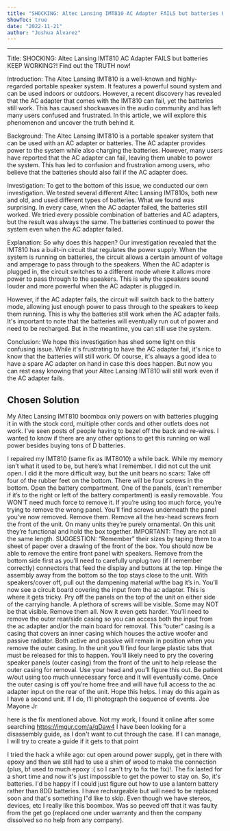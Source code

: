 ```yaml
---
title: "SHOCKING: Altec Lansing IMT810 AC Adapter FAILS but batteries KEEP WORKING?! Find out the TRUTH now!"
ShowToc: true 
date: "2022-11-21"
author: "Joshua Alvarez"
---
```

*****
Title: SHOCKING: Altec Lansing IMT810 AC Adapter FAILS but batteries KEEP WORKING?! Find out the TRUTH now!

Introduction:
The Altec Lansing IMT810 is a well-known and highly-regarded portable speaker system. It features a powerful sound system and can be used indoors or outdoors. However, a recent discovery has revealed that the AC adapter that comes with the IMT810 can fail, yet the batteries still work. This has caused shockwaves in the audio community and has left many users confused and frustrated. In this article, we will explore this phenomenon and uncover the truth behind it.

Background:
The Altec Lansing IMT810 is a portable speaker system that can be used with an AC adapter or batteries. The AC adapter provides power to the system while also charging the batteries. However, many users have reported that the AC adapter can fail, leaving them unable to power the system. This has led to confusion and frustration among users, who believe that the batteries should also fail if the AC adapter does.

Investigation:
To get to the bottom of this issue, we conducted our own investigation. We tested several different Altec Lansing IMT810s, both new and old, and used different types of batteries. What we found was surprising. In every case, when the AC adapter failed, the batteries still worked. We tried every possible combination of batteries and AC adapters, but the result was always the same. The batteries continued to power the system even when the AC adapter failed.

Explanation:
So why does this happen? Our investigation revealed that the IMT810 has a built-in circuit that regulates the power supply. When the system is running on batteries, the circuit allows a certain amount of voltage and amperage to pass through to the speakers. When the AC adapter is plugged in, the circuit switches to a different mode where it allows more power to pass through to the speakers. This is why the speakers sound louder and more powerful when the AC adapter is plugged in.

However, if the AC adapter fails, the circuit will switch back to the battery mode, allowing just enough power to pass through to the speakers to keep them running. This is why the batteries still work when the AC adapter fails. It's important to note that the batteries will eventually run out of power and need to be recharged. But in the meantime, you can still use the system.

Conclusion:
We hope this investigation has shed some light on this confusing issue. While it's frustrating to have the AC adapter fail, it's nice to know that the batteries will still work. Of course, it's always a good idea to have a spare AC adapter on hand in case this does happen. But now you can rest easy knowing that your Altec Lansing IMT810 will still work even if the AC adapter fails.


## Chosen Solution
 My Altec Lansing IMT810 boombox only powers on with batteries plugging it in with the stock cord, multiple other cords and other outlets does not work. I've seen posts of people having to bezel off the back and re-wires. I wanted to know if there are any other options to get this running on wall power besides buying tons of D batteries.

 I repaired my IMT810 (same fix as IMT8010) a while back. While my memory isn’t what it used to be, but here’s what I remember. I did not cut the unit open. I did it the more difficult way, but the unit bears no scars:
Take off four of the rubber feet on the bottom. There will be four screws in the bottom.
Open the battery compartment. One of the panels, (can’t remember if it’s to the right or left of the battery compartment) is easily removable. You WON’T need much force to remove it. If you’re using too much force, you’re trying to remove the wrong panel. You’ll find screws underneath the panel you’ve now removed. Remove them. Remove all the hex-head screws from the front of the unit. On many units they’re purely ornamental. On this unit they’re functional and hold the box together. IMPORTANT: They are not all the same length. SUGGESTION: “Remember” their sizes by taping them to a sheet of paper over a drawing of the front of the box. You should now be able to remove the entire front panel with speakers. Remove from the bottom side first as you’ll need to carefully unplug two (if I remember correctly) connectors that feed the display and buttons at the top. Hinge the assembly away from the bottom so the top stays close to the unit. With speakers/cover off, pull out the dampening material w/the bag it’s in. You’ll now see a circuit board covering the input from the ac adapter. This is where it gets tricky. Pry off the panels on the top of the unit on either side of the carrying handle. A plethora of screws will be visible. Some may NOT be that visible. Remove them all. Now it even gets harder. You’ll need to remove the outer rear/side casing so you can access both the input from the ac adapter and/or the main board for removal. This “outer” casing is a casing that covers an inner casing which houses the active woofer and passive radiator. Both active and passive will remain in position when you remove the outer casing. In the unit you’ll find four large plastic tabs that must be released for this to happen. You’ll likely need to pry the covering speaker panels (outer casing) from the front of the unit to help release the outer casing for removal. Use your head and you’ll figure this out. Be patient w/out using too much unnecessary force and it will eventually come. Once the outer casing is off you’re home free and will have full access to the ac adapter input on the rear of the unit. Hope this helps. I may do this again as I have a second unit. If I do, I’ll photograph the sequence of events.
Joe Mayone Jr

 here is the fix mentioned above. Not my work, I found it online after some searching
https://imgur.com/a/qDaw4
I have been looking for a disassembly guide, as I don't want to cut through the case. If I can manage, I will try to create a guide if it gets to that point

 I tried the hack a while ago: cut open around power supply, get in there with epoxy and then we still had to use a shim of wood to make the connection (plus, bf used to much epoxy :( so I can't try to fix the fix)!.
The fix  lasted for a short time and now it's just impossible to get the power to stay on.  So, it's batteries.  I'd be happy if I could just figure out how to use a lantern battery rather than 8DD batteries.  I have rechargeable but will need to be replaced soon and that's something I"d like to skip.
Even though we have stereos, devices, etc I really like this boombox.  Was so peeved off that it was faulty from the get go (replaced one under warranty and then the company dissolved so no help from any company).




